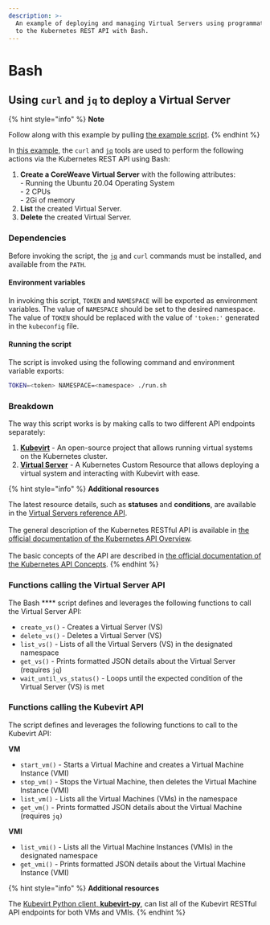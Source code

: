 ```yaml
---
description: >-
  An example of deploying and managing Virtual Servers using programmatic access
  to the Kubernetes REST API with Bash.
---
```


# Bash

## Using `curl` and `jq` to deploy a Virtual Server

{% hint style="info" %}
**Note**

Follow along with this example by pulling [the example script](https://github.com/coreweave/kubernetes-cloud/tree/master/virtual-server/examples/curl).
{% endhint %}

In [this example](https://github.com/coreweave/kubernetes-cloud/tree/master/virtual-server/examples/curl), the `curl` and [`jq`](https://stedolan.github.io/jq/) tools are used to perform the following actions via the Kubernetes REST API using Bash:

1. **Create a CoreWeave Virtual Server** with the following attributes:\
   \- Running the Ubuntu 20.04 Operating System\
   \- 2 CPUs\
   \- 2Gi of memory
2. **List** the created Virtual Server.
3. **Delete** the created Virtual Server.

### Dependencies

Before invoking the script, the [`jq`](https://stedolan.github.io/jq/) and `curl` commands must be installed, and available from the `PATH`.

#### Environment variables

In invoking this script, `TOKEN` and `NAMESPACE` will be exported as environment variables. The value of `NAMESPACE` should be set to the desired namespace. The value of `TOKEN` should be replaced with the value of `'token:'` generated in the `kubeconfig` file.

#### Running the script

The script is invoked using the following command and environment variable exports:

```bash
TOKEN=<token> NAMESPACE=<namespace> ./run.sh
```

### Breakdown

The way this script works is by making calls to two different API endpoints separately:

1. [**Kubevirt**](https://kubevirt.io/) - An open-source project that allows running virtual systems on the Kubernetes cluster.
2. [**Virtual Server**](https://docs.coreweave.com/virtual-servers/getting-started) - A Kubernetes Custom Resource that allows deploying a virtual system and interacting with Kubevirt with ease.

{% hint style="info" %}
**Additional resources**

The latest resource details, such as **statuses** and **conditions**, are available in the [Virtual Servers reference API](https://pkg.go.dev/github.com/coreweave/virtual-server/api/v1alpha1#VirtualServerConditionType).\
\
The general description of the Kubernetes RESTful API is available in [the official documentation of the Kubernetes API Overview](https://kubernetes.io/docs/reference/using-api/).\
\
The basic concepts of the API are described in [the official documentation of the Kubernetes API Concepts](https://kubernetes.io/docs/reference/using-api/api-concepts/).
{% endhint %}

### Functions calling the Virtual Server API

The Bash **** script defines and leverages the following functions to call the Virtual Server API:

* `create_vs()` - Creates a Virtual Server (VS)
* `delete_vs()` - Deletes a Virtual Server (VS)
* `list_vs()` - Lists of all the Virtual Servers (VS) in the designated namespace
* `get_vs()` - Prints formatted JSON details about the Virtual Server (requires `jq`)
* `wait_until_vs_status()` - Loops until the expected condition of the Virtual Server (VS) is met

### Functions calling the Kubevirt API

The script defines and leverages the following functions to call to the Kubevirt API:

**VM**

* `start_vm()` - Starts a Virtual Machine and creates a Virtual Machine Instance (VMI)
* `stop_vm()` - Stops the Virtual Machine, then deletes the Virtual Machine Instance (VMI)
* `list_vm()` - Lists all the Virtual Machines (VMs) in the namespace
* `get_vm()` - Prints formatted JSON details about the Virtual Machine (requires `jq)`

**VMI**

* `list_vmi()` - Lists all the Virtual Machine Instances (VMIs) in the designated namespace
* `get_vmi()` - Prints formatted JSON details about the Virtual Machine Instance (VMI)

{% hint style="info" %}
**Additional resources**

The [Kubevirt Python client, **kubevirt-py**](https://github.com/kubevirt/client-python#documentation-for-api-endpoints), can list all of the Kubevirt RESTful API endpoints for both VMs and VMIs.
{% endhint %}

